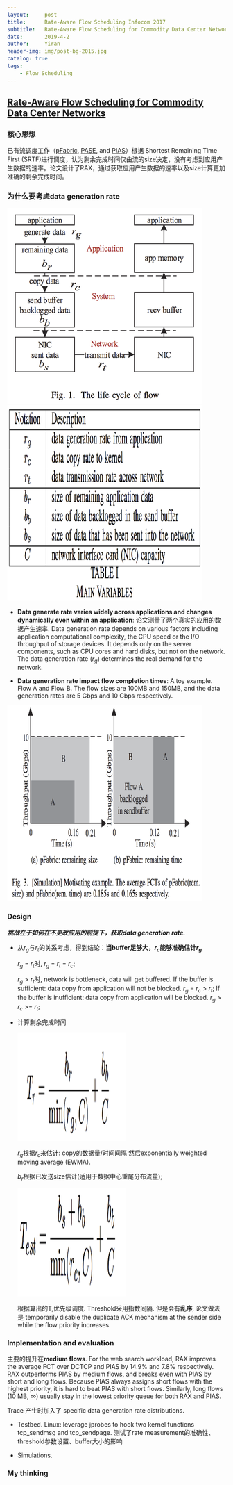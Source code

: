 ```yaml
---
layout:     post
title:      Rate-Aware Flow Scheduling Infocom 2017
subtitle:   Rate-Aware Flow Scheduling for Commodity Data Center Networks
date:       2019-4-2
author:     Yiran
header-img: img/post-bg-2015.jpg
catalog: true
tags:
    - Flow Scheduling
---
```


## [Rate-Aware Flow Scheduling for Commodity Data Center Networks](https://ieeexplore.ieee.org/document/8057082/)
### 核心思想 

已有流调度工作（[pFabric](https://web.stanford.edu/~skatti/pubs/sigcomm13-pfabric.pdf), [PASE](https://yi-ran.github.io/2019/03/29/PASE-SIGCOMM-2014/), and [PIAS](https://baiwei0427.github.io/papers/pias-ton.pdf)）根据 Shortest Remaining Time First (SRTF)进行调度，认为剩余完成时间仅由流的size决定，没有考虑到应用产生数据的速率。论文设计了RAX，通过获取应用产生数据的速率以及size计算更加准确的剩余完成时间。

### 为什么要考虑data generation rate
<img width="450" height="450" src="/img/post-rax-1.png"/>

<img width="450" height="450" src="/img/post-rax-2.png"/>

- **Data generate rate varies widely across applications and changes dynamically even within an application**: 论文测量了两个真实的应用的数据产生速率.
Data generation rate depends on various factors including application computational complexity, the CPU speed or the I/O throughput of storage devices. It depends only on the server components, such as CPU cores and hard disks, but not on the network. The data generation rate ($r_{g}$) determines the real demand
for the network.

- **Data generation rate impact flow completion times**: A toy example. Flow A and Flow B. The flow sizes are 100MB and 150MB, and the data generation rates are 5 Gbps and 10 Gbps respectively.

<img width="450" height="450" src="/img/post-rax-3.png"/>

### Design
***挑战在于如何在不更改应用的前提下，获取data generation rate.***

- 从$r_{g}$与$r_{t}$的关系考虑，得到结论：**当buffer足够大，$r_{c}$能够准确估计$r_{g}$**

   $r_{g}$ = $r_{t}$时, $r_{g}$ = $r_{t}$ = $r_{c}$; 

   $r_{g}$ > $r_{t}$时, network is bottleneck, data will get buffered. If the buffer is sufficient: data copy from application will not be blocked. $r_{g}$ = $r_{c}$ > $r_{t}$; If the buffer is inufficient: data copy from application will be blocked. $r_{g}$ > $r_{c}$ >= $r_{t}$;

- 计算剩余完成时间
   
   <img width="250" height="250" src="/img/post-rax-4.png"/>

   $r_{g}$根据$r_{c}$来估计: copy的数据量/时间间隔 然后exponentially weighted moving average (EWMA).

   $b_{r}$根据已发送size估计(适用于数据中心重尾分布流量);

   <img width="250" height="250" src="/img/post-rax-5.png"/>

   根据算出的T,优先级调度. Threshold采用指数间隔. 但是会有**乱序**, 论文做法是 temporarily disable the duplicate ACK mechanism at the sender side while the flow priority increases.

### Implementation and evaluation

   主要的提升在**medium flows**. For the web search workload, RAX improves the average FCT over DCTCP and PIAS by 14.9% and 7.8% respectively. RAX outperforms PIAS by medium flows, and breaks even with PIAS by short and long flows. Because PIAS always assigns short flows with the highest priority, it is hard to beat PIAS with short flows. Similarly, long flows (10 MB, ∞) usually stay in the lowest priority queue for both RAX and PIAS. 

   Trace 产生时加入了 specific data generation rate distributions.
 
- Testbed. Linux: leverage jprobes to hook two kernel functions tcp_sendmsg and tcp_sendpage. 测试了rate measurement的准确性、threshold参数设置、buffer大小的影响

- Simulations. 

### My thinking
